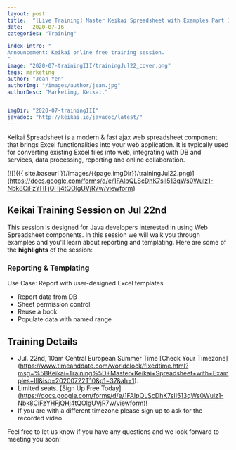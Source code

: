 ```yaml
---
layout: post
title:  "[Live Training] Master Keikai Spreadsheet with Examples Part III"
date:   2020-07-16
categories: "Training"

index-intro: "
Announcement: Keikai online free training session.
"
image: "2020-07-trainingIII/trainingJul22_cover.png"
tags: marketing
author: "Jean Yen"
authorImg: "/images/author/jean.jpg"
authorDesc: "Marketing, Keikai."


imgDir: "2020-07-trainingIII"
javadoc: "http://keikai.io/javadoc/latest/"
---
```

<!--
images come from https://drive.google.com/open?id=17EEz_BuTVsTSeAA3a8AakyMspVSd_OEb made with draw.io
goal： Keikai can help you build a spreadsheet-based app
-->

Keikai Spreadsheet is a modern & fast ajax web spreadsheet component that brings Excel functionalities into your web application. It is typically used for converting existing Excel files into web, integrating with DB and services, data processing, reporting and online collaboration. 

[![]({{ site.baseurl }}/images/{{page.imgDir}}/trainingJul22.png)] (https://docs.google.com/forms/d/e/1FAIpQLScDhK7sII513qWs0Wulz1-Nbk8CiFzYHFjQHj4tQOlgUVjR7w/viewform)

## Keikai Training Session on Jul 22nd
This session is designed for Java developers interested in using Web Spreadsheet components. In this session we will walk you through examples and you'll learn about reporting and templating. Here are some of the **highlights** of the session: 


### Reporting & Templating
Use Case: Report with user-designed Excel templates

* Report data from DB
* Sheet permission control
* Reuse a book
* Populate data with named range


 
## Training Details

* Jul. 22nd, 10am Central European Summer Time [Check Your Timezone] (https://www.timeanddate.com/worldclock/fixedtime.html?msg=%5BKeikai+Training%5D+Master+Keikai+Spreadsheet+with+Examples+III&iso=20200722T10&p1=37&ah=1).
* Limited seats. [Sign Up Free Today] (https://docs.google.com/forms/d/e/1FAIpQLScDhK7sII513qWs0Wulz1-Nbk8CiFzYHFjQHj4tQOlgUVjR7w/viewform)!
* If you are with a different timezone please sign up to ask for the recorded video.


Feel free to let us know if you have any questions and we look forward to meeting you soon!



[jekyll]:      http://jekyllrb.com
[jekyll-gh]:   https://github.com/jekyll/jekyll
[jekyll-help]: https://github.com/jekyll/jekyll-help
